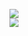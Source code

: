 [![](https://img.shields.io/badge/Made%20With-Github%20Spray-lightgrey.svg?style=for-the-badge&logo=github)](https://github.com/Annihil/github-spray#24005)  
[![](https://i.imgur.com/2DrTn0Z.gif)](https://github.com/Annihil/github-spray)